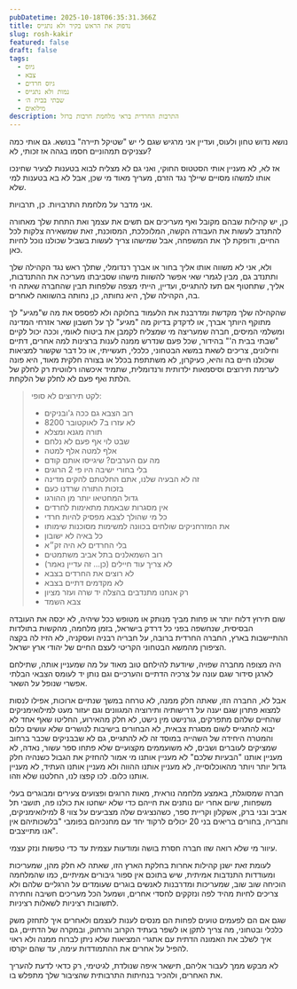 ```yaml
---
pubDatetime: 2025-10-18T06:35:31.366Z
title: נדפוק את הראש בקיר ולא נתגייס
slug: rosh-kakir
featured: false
draft: false
tags:
  - גיוס
  - צבא
  - גיוס חרדים
  - נמות ולא נתגייס
  - שבתי בבית ה׳
  - מילואים
description: התרבות החרדית בראי מלחמת חרבות ברזל
---
```


נושא נדוש טחון ולעוס, ועדיין אני מרגיש שגם לי יש "שטיקל תיירה" בנושא. גם אותי כמה עצניקים תמהוניים חסמו בגהה אז זכותי, לא?

אז לא, לא מעניין אותי הסטטוס החוקי, ואני גם לא מצליח לבוא בטענות לצעיר שחינכו אותו למשהו מסויים שיילך נגד הזרם, מעריך מאוד מי שכן, אבל לא בא בטענות למי שלא.

אני מדבר על מלחמת התרבויות. כן, תרבויות.

כן, יש קהילות שבהם מקובל ואף מעריכים  אם תשים את עצמך ואת התחת שלך מאחורה להתנדב לעשות את העבודה הקשה, המלוכלכת, המסוכנת, זאת שמשאירה צלקות לכל החיים, 
ודופקת לך את המשפחה, אבל שמישהו צריך לעשות בשביל שכולנו נוכל לחיות כאן.

ולא, אני לא משווה אותו אליך בחור או אברך רנדומלי, שתלך ראש נגד הקהילה שלך ותתנדב גם, מבין לגמרי שאי אפשר להשוות מישהו שסביבתו מעריכה את ההתנדבות, אליך, שתחטוף אם תעז להתגייס, ועדיין, הייתי מצפה שלפחות תבין שהחברה שאתה חי בה, הקהילה שלך, היא נחותה, כן, נחותה בהשוואה לאחרים.

שהקהילה שלך מקדשת ומדרבנת את הלעמוד בחלוקה ולא לפספס את מה ש"מגיע" לך מתוקף היותך אברך, או לדקדק בדיוק מה "מגיע" לך על חשבון שאר אזרחי המדינה ומשלמי המיסים, חברה שמעריצה מי שמצליח לקמבן את ביטוח לאומי, וככה יכול לקיים "שבתי בבית ה'" בהידור, שכל פעם שנדרש ממנה לענות ברצינות למה אחרים, דתיים וחילונים, צריכים לשאת במשא הבטחוני, כלכלי, תעשייתי, או כל דבר שקשור למציאות שכולנו חיים בה והיא, כעיקרון, לא משתתפת בכלל או בצורה חלקית מאוד, היא פונה לערימת תירוצים וסיסמאות ילדותית ורנדומלית, שתמיד איכשהו רלווטית רק לחלק של הלתת ואף פעם לא לחלק של הלקחת.

> לקט תירוצים לא סופי:
> - רוב הצבא גם ככה ג'ובניקים
> - 8200 לא עזרו ב7 לאוקטובר
> - תורה מגנא ומצלא
> - שבט לוי אף פעם לא נלחם
> - אלף למטה אלף למטה
> - מה עם הערבים? שיגייסו אותם קודם
> - בלי בחורי ישיבה היו פי 2 הרוגים
> - זה לא הבעיה שלנו, אתם החלטתם להקים מדינה
> - בזכות התורה שרדנו כעם
> - גדול המחטיאו יותר מן ההורגו
> - אין מסגרות שבאמת מתאימות לחרדים
> - כל מי שהולך לצבא מפסיק להיות חרדי
> - את המזרחניקים שולחים בכוונה למשימות מסוכנות שימותו
> - כל באיה לא ישובון
> - בלי החרדים לא היה זק״א
> - רוב השמאלנים בתל אביב משתמטים
> - לא צריך עוד חיילים (כן... זה עדיין נאמר)
> - לא רוצים את החרדים בצבא
> - לא מקדמים דתיים בצבא
> - רק אנחנו מתנדבים בהצלה יד שרה ועזר מציון
> - צבא השמד

שום תירוץ דלוח יותר או פחות מביך מנותק או מטופש ככל שיהיה, לא יכסה את העובדה הבסיסית, שנחשפה בפני כל דרדק בישראל, בזמן מלחמה, מהקשות בתולדות ההתיישבות בארץ, החברה החרדית ברובה, על חבריה רבניה ועסקניה, לא הזיז לה בקצה הציפורן מהמשא הבטחוני הקריטי לעצם החיים של יהודי ארץ ישראל.

היה מצופה מחברה שפויה, שיודעת להילחם טוב מאוד על מה שמעניין אותה, שתילחם לארגן סידור שגם עונה על צרכיה הדתיים והערכיים וגם נותן יד לעומס הצבאי הבלתי אפשרי שנופל על השאר.

אבל לא, החברה הזו, שאתה חלק ממנה, לא טרחה במשך שנתיים ארוכות, אפילו לנסות למצוא פתרון שגם יענה על דרישותיה ותירוציה המגוונים וגם יעזור מעט למילואימניקים שהחיים שלהם מתפרקים, גורנישט מין נישט, לא חלק מהאירוע, החליטו שאף אחד לא יבוא להתגייס לשום מסגרת צבאית, לא הבחורים בישיבות לנושרים שלא עושים כלום והמטרה היחידה של השהייה במוסד זה לא להתגייס, גם לא  שבבניקים שכבר ברחוב שמציקים לעוברים ושבים, לא משועממים מקצועיים שלא פתחו ספר עשור, נאדה, לא מעניין אותנו "הבעיות שלכם" לא מעניין אותנו מי אמור להחזיק את הגבול כשנהיה חלק גדול יותר ויותר מהאוכלוסייה, לא מעניין אותנו ההווה ולא מעניין אותנו העתיד, לא מעניין אותנו כלום. לכו קפצו לנו, החלטנו שלא וזהו.

חברה שמסוגלת, באמצע מלחמה נוראית, מאות הרוגים ופצועים צעירים ומבוגרים בעלי משפחות,  שיום אחרי יום נותנים את חייהם כדי שלא ישחטו את כולנו פה, תושבי תל אביב ובני ברק, אשקלון וקריית ספר, כשהנציגים שלה מצביעים על צווי 8 למילואימניקים, וחבריה, בחורים בריאים בני 20 יכולים לרקוד יחד עם מחנכיהם בפומבי "בלשכותיהם אין אנו מתייצבים".

עיוור מי שלא רואה שזו חברה חסרת בושה ומודעות עצמית עד כדי טפשות ונזק עצמי.

לעומת זאת ישנן קהילות אחרות בחלקת הארץ הזו, שאתה לא חלק מהן, שמעריכות ומעודדות התנדבות אמיתית, שיש בתוכם אין ספור גיבורים אמיתיים, כמו שהמלחמה הוכיחה שוב שוב, שמעריכות ומדרבנות לאנשים בוגרים שעומדים על הרגליים שלהם ולא צריכים לחיות מהיד לפה ונזקקים לחסדי אחרים, ושמעל הכל מעריכים חשיבה וחתירה לתשובות רציניות לשאלות רציניות.

שגם אם הם לפעמים טועים לפחות הם מנסים לענות לעצמם ולאחרים איך לתחזק משק כלכלי ובטחוני, מה צריך לתקן או לשפר בעתיד הקרוב והרחוק, ובמקרה של הדתיים, גם איך לשלב את האמונה הדתית עם אתגרי המציאות שלא ניתן לברוח ממנה ולא ראוי להפיל על אחרים את ההתמודדות עימה, עד שהם יקרסו.

לא מבקש ממך לעבור אליהם, תישאר איפה שנולדת, לגיטימי, רק כדאי לדעת להעריך את האחרים, ולהכיר בנחיתות התרבותית שהציבור שלך מתפלש בו.

